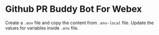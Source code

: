 # Github PR Buddy Bot For Webex

Create a `.env` file and copy the content from `.env-local` file. Update the values for variables inside `.env` file.
